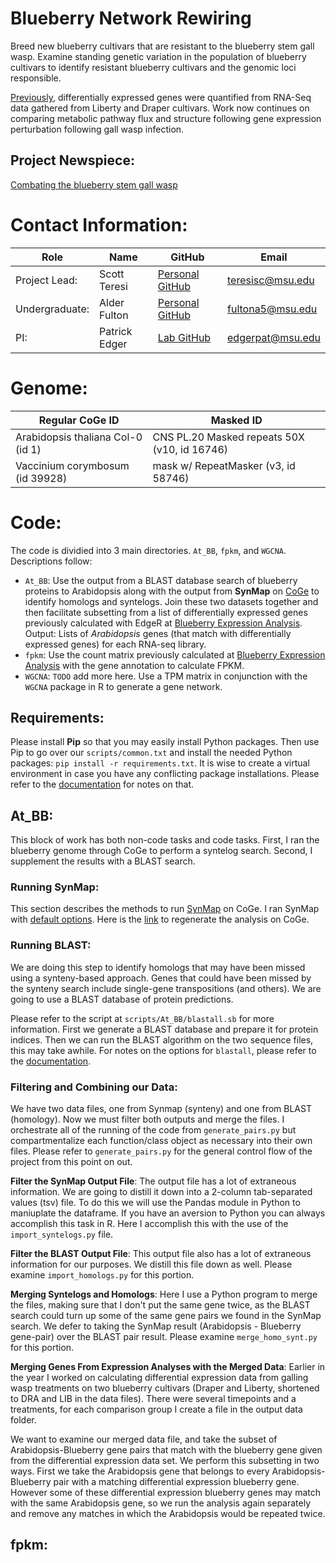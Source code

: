 # Blueberry Network Rewiring
Breed new blueberry cultivars that are resistant to the blueberry stem gall wasp. Examine standing genetic variation in the population of blueberry cultivars to identify resistant blueberry cultivars and the genomic loci responsible.


[Previously](https://github.com/EdgerLab/Blueberry_RNA_Seq_Expression_Analysis), differentially expressed genes were quantified from RNA-Seq data gathered from Liberty and Draper cultivars. Work now continues on comparing metabolic pathway flux and structure following gene expression perturbation following gall wasp infection.

## Project Newspiece:
[Combating the blueberry stem gall wasp](https://www.canr.msu.edu/news/combating-the-blueberry-stem-gall-wasp#:~:text=The%20blueberry%20stem%20gall%20wasp%20is%20a%20tiny%20insect%20that,shoot%20and%20decreases%20fruit%20production.)


# Contact Information:
| Role          | Name          | GitHub                                                  | Email              |
|---------------|---------------|---------------------------------------------------------|--------------------|
| Project Lead: | Scott Teresi  | [Personal GitHub](https://github.com/huckleberry-hound) | <teresisc@msu.edu> |
| Undergraduate: | Alder Fulton  | [Personal GitHub](https://github.com/Alder-pixel) | <fultona5@msu.edu> |
| PI:           | Patrick Edger | [Lab GitHub](https://github.com/EdgerLab)               | <edgerpat@msu.edu> |

# Genome:
| Regular CoGe ID                   | Masked ID                                    |
|-----------------------------------|----------------------------------------------|
| Arabidopsis thaliana Col-0 (id 1) | CNS PL.20 Masked repeats 50X (v10, id 16746) |
| Vaccinium corymbosum (id 39928)   | mask w/ RepeatMasker (v3, id 58746)          |

# Code:
The code is dividied into 3 main directories. `At_BB`, `fpkm`, and `WGCNA`. Descriptions follow:

- `At_BB`: Use the output from a BLAST database search of blueberry proteins to Arabidopsis along with the output from **SynMap** on [CoGe](https://genomevolution.org/CoGe/SynMap.pl) to identify homologs and syntelogs. Join these two datasets together and then facilitate subsetting from a list of differentially expressed genes previously calculated with EdgeR at [Blueberry Expression Analysis](https://github.com/EdgerLab/Blueberry_RNA_Seq_Expression_Analysis). Output: Lists of *Arabidopsis* genes (that match with differentially expressed genes) for each RNA-seq library.
- `fpkm`: Use the count matrix previously calculated at [Blueberry Expression Analysis](https://github.com/EdgerLab/Blueberry_RNA_Seq_Expression_Analysis) with the gene annotation to calculate FPKM.
- `WGCNA`: `TODO` add more here. Use a TPM matrix in conjunction with the `WGCNA` package in R to generate a gene network.

## Requirements:
Please install **Pip** so that you may easily install Python packages. Then use Pip to go over our `scripts/common.txt` and install the needed Python packages: `pip install -r requirements.txt`. It is wise to create a virtual environment in case you have any conflicting package installations. Please refer to the [documentation](https://packaging.python.org/guides/installing-using-pip-and-virtual-environments/) for notes on that.

## At_BB:
This block of work has both non-code tasks and code tasks. First, I ran the blueberry genome through CoGe to perform a syntelog search. Second, I supplement the results with a BLAST search.

### Running SynMap:
This section describes the methods to run [SynMap](https://genomevolution.org/CoGe/SynMap.pl) on CoGe. I ran SynMap with [default options](https://genomevolution.org/wiki/index.php/SynMap). Here is the [link](https://genomevolution.org/r/1ejoj) to regenerate the analysis on CoGe.

### Running BLAST:
We are doing this step to identify homologs that may have been missed using a synteny-based approach. Genes that could have been missed by the synteny search include single-gene transpositions (and others). We are going to use a BLAST database of protein predictions.

Please refer to the script at `scripts/At_BB/blastall.sb` for more information. First we generate a BLAST database and prepare it for protein indices. Then we can run the BLAST algorithm on the two sequence files, this may take awhile. For notes on the options for `blastall`, please refer to the [documentation](https://www.ncbi.nlm.nih.gov/Class/BLAST/blastallopts.txt).

### Filtering and Combining our Data:
We have two data files, one from Synmap (synteny) and one from BLAST (homology). Now we must filter both outputs and merge the files. I orchestrate all of the running of the code from `generate_pairs.py` but compartmentalize each function/class object as necessary into their own files. Please refer to `generate_pairs.py` for the general control flow of the project from this point on out.

**Filter the SynMap Output File**:
The output file has a lot of extraneous information. We are going to distill it down into a 2-column tab-separated values (tsv) file. To do this we will use the Pandas module in Python to maniuplate the dataframe. If you have an aversion to Python you can always accomplish this task in R. Here I accomplish this with the use of the `import_syntelogs.py` file.

**Filter the BLAST Output File**:
This output file also has a lot of extraneous information for our purposes. We distill this file down as well. Please examine `import_homologs.py` for this portion.

**Merging Syntelogs and Homologs**:
Here I use a Python program to merge the files, making sure that I don't put the same gene twice, as the BLAST search could turn up some of the same gene pairs we found in the SynMap search. We defer to taking the SynMap result (Arabidopsis - Blueberry gene-pair) over the BLAST pair result. Please examine `merge_homo_synt.py` for this portion.


**Merging Genes From Expression Analyses with the Merged Data**:
Earlier in the year I worked on calculating differential expression data from galling wasp treatments on two blueberry cultivars (Draper and Liberty, shortened to DRA and LIB in the data files). There were several timepoints and a treatments, for each comparison group I create a file in the output data folder. 

We want to examine our merged data file, and take the subset of Arabidopsis-Blueberry gene pairs that match with the blueberry gene given from the differential expression data set. We perform this subsetting in two ways. First we take the Arabidopsis gene that belongs to every Arabidopsis-Blueberry pair with a matching differential expression blueberry gene. However some of these differential expression blueberry genes may match with the same Arabidopsis gene, so we run the analysis again separately and remove any matches in which the Arabidopsis would be repeated twice.

## fpkm:

